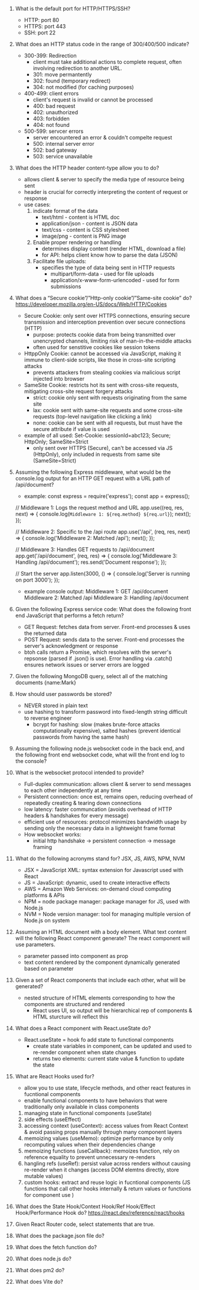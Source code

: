 1. What is the default port for HTTP/HTTPS/SSH? 
    + HTTP: port 80
    + HTTPS: port 443
    + SSH: port 22

2. What does an HTTP status code in the range of 300/400/500 indicate?
    + 300-399: Redirection
        + client must take additional actions to complete request, often involving redirection to another URL.
        + 301: move permantently
        + 302: found (temporary redirect)
        + 304: not modified (for caching purposes)
    + 400-499: client errors
        + client's request is invalid or cannot be processed
        + 400: bad request
        + 402: unauthorized
        + 403: forbidden
        + 404: not found
    + 500-599: servcer errors
        + server encountered an error & couldn't compelte request
        + 500: internal server error
        + 502: bad gateway
        + 503: service unavailable

3. What does the HTTP header content-type allow you to do?
    + allows client & server to specify the media type of resource being sent
    + header is crucial for correctly interpreting the content of request or response
    + use cases:
        1. indicate format of the data
            + text/html - content is HTML doc
            + application/json - content is JSON data
            + text/css - content is CSS stylesheet
            + image/png - content is PNG image
        2. Enable proper rendering or handling
            + determines display content (render HTML, download a file)
            + for API: helps client know how to parse the data (JSON)
        3. Facilitate file uploads:
            + specifies the type of data being sent in HTTP requests
                + multipart/form-data - used for file uploads
                + application/x-www-form-urlencoded - used for form submissions
    

4. What does a “Secure cookie”/”Http-only cookie”/”Same-site cookie” do? https://developer.mozilla.org/en-US/docs/Web/HTTP/Cookies
    + Secure Cookie: only sent over HTTPS connections, ensuring secure transmission and interception prevention over secure connections (HTTP)
        + purpose: protects cookie data from being transmitted over unencrypted channels, limiting risk of man-in-the-middle attacks
        + often used for senstitive cookies like session tokens
    + HttppOnly Cookie: cannot be accessed via JavaScript, making it immune to client-side scripts, like those in cross-site scripting attacks
        + prevents attackers from stealing cookies via malicious script injected into browser
    + SameSite Cookie: restricts hot its sent with cross-site requests, mitigating cross-site request forgery attacks
        + strict: cookie only sent with requests originating from the same site
        + lax: cookie sent with same-site requests and some cross-site requests (top-level navigation like clicking a link)
        + none: cookie can be sent with all requests, but must have the secure attribute if value is used
    + example of all used: Set-Cookie: sessionId=abc123; Secure; HttpOnly; SameSite=Strict
        + only sent over HTTPS (Secure), can't be accessed via JS (HttpOnly), only included in requests from same site (SameSite=Strict) 

5. Assuming the following Express middleware, what would be the console.log output for an HTTP GET request with a URL path of /api/document?
    + example: 
    const express = require('express');
    const app = express();

    // Middleware 1: Logs the request method and URL
    app.use((req, res, next) => {
        console.log(`Middleware 1: ${req.method} ${req.url}`);
        next();
    });

    // Middleware 2: Specific to the /api route
    app.use('/api', (req, res, next) => {
        console.log('Middleware 2: Matched /api');
        next();
    });

    // Middleware 3: Handles GET requests to /api/document
    app.get('/api/document', (req, res) => {
        console.log('Middleware 3: Handling /api/document');
        res.send('Document response');
    });

    // Start the server
    app.listen(3000, () => {
        console.log('Server is running on port 3000');
    });
    + example console output:
        Middleware 1: GET /api/document
        Middleware 2: Matched /api
        Middleware 3: Handling /api/document


6. Given the following Express service code: What does the following front end JavaScript that performs a fetch return?
    + GET Request: fetches data from server. Front-end processes & uses the returned data
    + POST Request: sends data to the server. Front-end processes the server's acknowledgment or response
    + btoh calls return a Promise, which resolves with the server's repsonse (parsed if .json() is use). Error handling via .catch() ensures network issues or server errors are logged

7. Given the following MongoDB query, select all of the matching documents {name:Mark}

8. How should user passwords be stored? 
    + NEVER stored in plain text
    + use hashing to transform password into fixed-length string difficult to reverse engineer
        + bcrypt for hashing: slow (makes brute-force attacks computationally expensive), salted hashes (prevent identical passwords from having the same hash)

9. Assuming the following node.js websocket code in the back end, and the following front end websocket code, what will the front end log to the console?

10. What is the websocket protocol intended to provide?
    + Full-duplex communication: allows client & server to send messages to each other independently at any time
    + Persistent connection: once est, remains open, reducing overhead of repeatedly creating & tearing down connections
    + low latency: faster communcation (avoids overhead of HTTP headers & handshakes for every message)
    + efficient use of resources: protocol minimizes bandwidth usage by sending only the necessary data in a lightweight frame format
    + How websocket works:
        + initial http handshake -> persistent connection -> message framing

11. What do the following acronyms stand for? JSX, JS, AWS, NPM, NVM
    + JSX = JavaScript XML: syntax extension for Javascript used with React
    + JS = JavaScript: dynamic, used to create interactive effects
    + AWS = Amazon Web Services: on-demand cloud computing platforms & APIs
    + NPM = node package manager: package manager for JS, used with Node.js
    + NVM = Node version manager: tool for managing multiple version of Node.js on system

12. Assuming an HTML document with a body element. What text content will the following React component generate?  The react component will use parameters.
    + parameter passed into component as prop
    + text content rendered by the component dynamically generated based on parameter

13. Given a set of React components that include each other, what will be generated?
    + nested structure of HTML elements corresponding to how the components are structured and rendered
        + React uses UI, so output will be hierarchical rep of components & HTML sturcture will reflect this

14. What does a React component with React.useState do?
    + React.useState = hook fo add state to functional components
        + create state variables in component, can be updated and used to re-render component when state changes
        + returns two elements: current state value & function to update the state

15. What are React Hooks used for?
    + allow you to use state, lifecycle methods, and other react features in fucntional components
    + enable functional components to have behaviors that were traditionally only available in class components
    1. managing state in functional components (useState)
    2. side effects (useEffect)
    3. accessing context (useContext): access values from React Context & avoid passing props manually through many component layers
    4. memoizing values (useMemo): optimize performance by only recomputing values when their dependencies change
    5. memoizing functions (useCallback): memoizes function, rely on reference equality to prevent unnecessary re-renders
    6. hangling refs (useRef): persist value across renders without causing re-render when it changes (access DOM elemtns directly, store mutable values)
    7. custom hooks: extract and reuse logic in fucntional components (JS functions that call other hooks internally & return values or functions for component use ) 

16. What does the State Hook/Context Hook/Ref Hook/Effect Hook/Performance Hook do? https://react.dev/reference/react/hooks

17. Given React Router code, select statements that are true.

18. What does the package.json file do?

19. What does the fetch function do?

20. What does node.js do?

21. What does pm2 do?

22. What does Vite do?